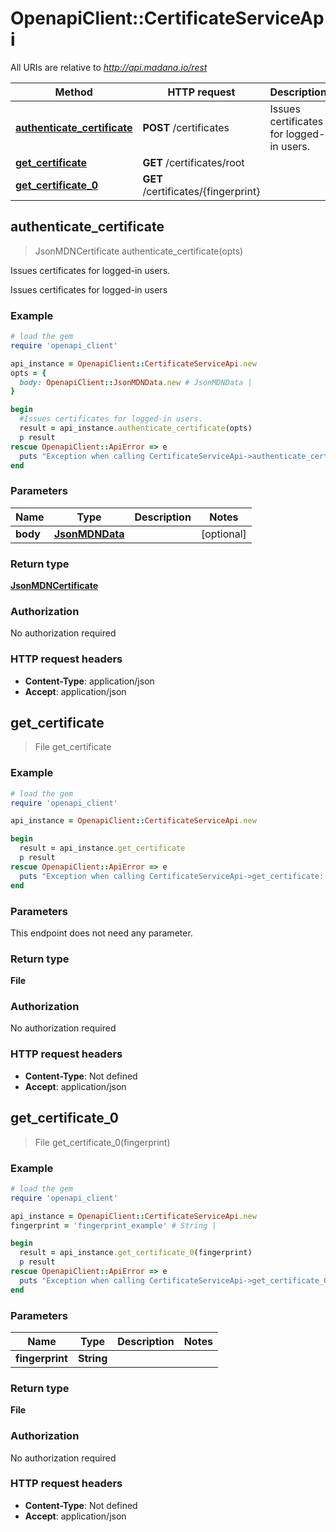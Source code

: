 # OpenapiClient::CertificateServiceApi

All URIs are relative to *http://api.madana.io/rest*

Method | HTTP request | Description
------------- | ------------- | -------------
[**authenticate_certificate**](CertificateServiceApi.md#authenticate_certificate) | **POST** /certificates | Issues certificates for logged-in users.
[**get_certificate**](CertificateServiceApi.md#get_certificate) | **GET** /certificates/root | 
[**get_certificate_0**](CertificateServiceApi.md#get_certificate_0) | **GET** /certificates/{fingerprint} | 



## authenticate_certificate

> JsonMDNCertificate authenticate_certificate(opts)

Issues certificates for logged-in users.

Issues certificates for logged-in users

### Example

```ruby
# load the gem
require 'openapi_client'

api_instance = OpenapiClient::CertificateServiceApi.new
opts = {
  body: OpenapiClient::JsonMDNData.new # JsonMDNData | 
}

begin
  #Issues certificates for logged-in users.
  result = api_instance.authenticate_certificate(opts)
  p result
rescue OpenapiClient::ApiError => e
  puts "Exception when calling CertificateServiceApi->authenticate_certificate: #{e}"
end
```

### Parameters


Name | Type | Description  | Notes
------------- | ------------- | ------------- | -------------
 **body** | [**JsonMDNData**](JsonMDNData.md)|  | [optional] 

### Return type

[**JsonMDNCertificate**](JsonMDNCertificate.md)

### Authorization

No authorization required

### HTTP request headers

- **Content-Type**: application/json
- **Accept**: application/json


## get_certificate

> File get_certificate



### Example

```ruby
# load the gem
require 'openapi_client'

api_instance = OpenapiClient::CertificateServiceApi.new

begin
  result = api_instance.get_certificate
  p result
rescue OpenapiClient::ApiError => e
  puts "Exception when calling CertificateServiceApi->get_certificate: #{e}"
end
```

### Parameters

This endpoint does not need any parameter.

### Return type

**File**

### Authorization

No authorization required

### HTTP request headers

- **Content-Type**: Not defined
- **Accept**: application/json


## get_certificate_0

> File get_certificate_0(fingerprint)



### Example

```ruby
# load the gem
require 'openapi_client'

api_instance = OpenapiClient::CertificateServiceApi.new
fingerprint = 'fingerprint_example' # String | 

begin
  result = api_instance.get_certificate_0(fingerprint)
  p result
rescue OpenapiClient::ApiError => e
  puts "Exception when calling CertificateServiceApi->get_certificate_0: #{e}"
end
```

### Parameters


Name | Type | Description  | Notes
------------- | ------------- | ------------- | -------------
 **fingerprint** | **String**|  | 

### Return type

**File**

### Authorization

No authorization required

### HTTP request headers

- **Content-Type**: Not defined
- **Accept**: application/json

